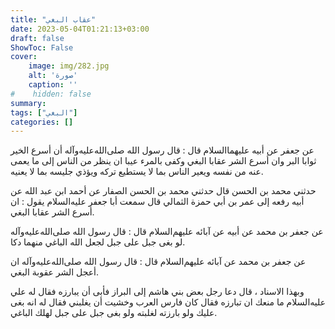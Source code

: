 ```yaml
---
title: "عقاب البغي"
date: 2023-05-04T01:21:13+03:00
draft: false
ShowToc: False
cover:
    image: img/282.jpg
    alt: 'صورة'
    caption: ''
#    hidden: false
summary: 
tags: ["البغي"]
categories: []
---
```

عن جعفر عن أبيه عليهما‌السلام
قال : قال رسول الله صلى‌الله‌عليه‌وآله أن أسرع الخير ثوابا البر وان أسرع الشر
عقابا البغي وكفى بالمرء عيبا ان ينظر من الناس إلى ما يعمى عنه من
نفسه ويعير الناس بما لا يستطيع تركه ويؤذي جليسه بما لا يعنيه.

حدثني محمد بن الحسن قال حدثني محمد بن الحسن الصفار عن أحمد
ابن عبد الله عن أبيه رفعه إلى عمر بن أبي حمزة الثمالي قال سمعت أبا
جعفر عليه‌السلام يقول : ان أسرع الشر عقابا البغي.

عن جعفر بن محمد عن أبيه عن آبائه عليهم‌السلام قال : قال
رسول الله صلى‌الله‌عليه‌وآله لو بغى جبل على جبل لجعل الله الباغي منهما دكا.

عن جعفر بن محمد عن آبائه عليهم‌السلام قال : قال رسول الله صلى‌الله‌عليه‌وآله
ان أعجل الشر عقوبة البغي.
 
وبهذا الاسناد ، قال دعا رجل بعض بني هاشم إلى البراز فأبى أن
يبارزه فقال له علي عليه‌السلام ما منعك ان تبارزه فقال كان فارس العرب
وخشيت أن يغلبني فقال له انه بغى عليك ولو بارزته لغلبته ولو بغى
جبل على جبل لهلك الباغي.

